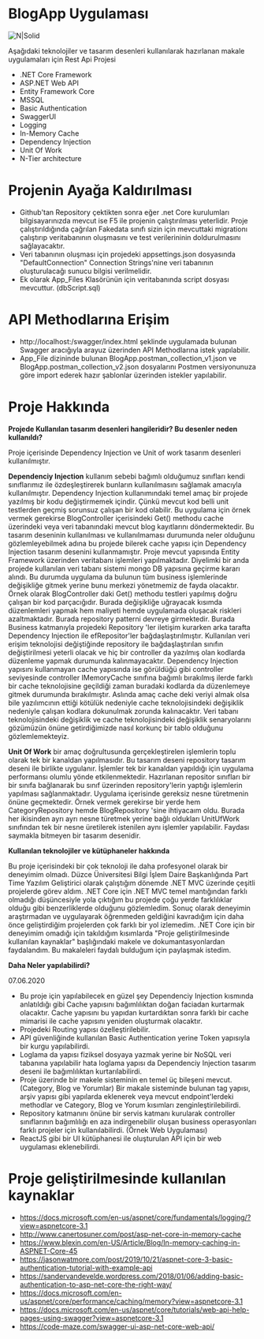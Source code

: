 # BlogApp Uygulaması

![N|Solid](https://www.theserverside.technology/wp-content/uploads/2019/05/asp-net-core-identity-with-patterns-1000x534.jpg)

Aşağıdaki teknolojiler ve tasarım desenleri kullanılarak hazırlanan makale uygulamaları için Rest Api Projesi

  - .NET Core Framework 
  - ASP.NET Web API
  - Entity Framework Core
  - MSSQL
  - Basic Authentication
  - SwaggerUI
  - Logging
  - In-Memory Cache
  - Dependency Injection
  - Unit Of Work
  - N-Tier architecture

# Projenin Ayağa Kaldırılması

  - Github'tan Repository çektikten sonra eğer .net Core kurulumları bilgisayarınızda mevcut ise F5 ile projenin çalıştırılması yeterlidir. Proje çalıştırıldığında çağrılan Fakedata sınıfı sizin için mevcuttaki migrationı çalıştırıp veritabanının oluşmasını ve test verilerininin doldurulmasını sağlayacaktır. 
  - Veri tabanının oluşması için projedeki appsettings.json dosyasında "DefaultConnection" Connection Strings'nine veri tabanının oluşturulacağı sunucu bilgisi verilmelidir.
  - Ek olarak App_Files Klasörünün için veritabanında script dosyası mevcuttur. (dbScript.sql)

# API Methodlarına Erişim

  - http://localhost:<port>/swagger/index.html şeklinde uygulamada bulunan Swagger aracığıyla arayuz üzerinden API Methodlarına istek yapılabilir.
  - App_File dizininde bulunan BlogApp.postman_collection_v1.json ve BlogApp.postman_collection_v2.json dosyalarını Postmen versiyonunuza göre import ederek hazır şablonlar üzerinden istekler yapılabilir.
  
# Proje Hakkında

**Projede Kullanılan tasarım desenleri hangileridir? Bu desenler neden kullanıldı?**

 Proje içerisinde Dependency Injection ve Unit of work tasarım desenleri kullanılmıştır. 
 
 **Dependenciy Injection** kullanım sebebi bağımlı olduğumuz sınıfları kendi sınıflarımız ile özdeşleştirerek bunların kullanılmasını sağlamak amacıyla kullanılmıştır. Dependency Injection kullanımındaki temel amaç bir projede yazılmış bir kodu değiştirmemek içindir. Çünkü mevcut kod belli unit testlerden geçmiş sorunsuz çalışan bir kod olabilir. Bu uygulama için örnek vermek gerekirse BlogController içerisindeki Get() methodu cache üzerindeki veya veri tabanındaki mevcut blog kayıtlarını döndermektedir. Bu tasarım deseninin kullanılması ve kullanılmaması durumunda neler olduğunu gözlemleyebilmek adına bu projede bilerek cache yapısı için Dependency Injection tasarım desenini kullanmamıştır. Proje mevcut yapısında Entity Framework üzerinden veritabanı işlemleri yapılmaktadır. Diyelimki bir anda projede kullanılan veri tabanı sistemi mongo DB yapısına geçirme kararı alındı. Bu durumda uygulama da bulunun tüm business işlemlerinde değişikliğe gitmek yerine bunu merkezi yönetmemiz de fayda olacaktır. Örnek olarak BlogController daki Get() methodu testleri yapılmış doğru çalışan bir kod parçacığıdır. Burada değişikliğe uğrayacak kısımda düzenlemleri yapmak hem maliyeti hemde uygulamada oluşacak riskleri azaltmaktadır. Burada repository patterni devreye girmektedir. Burada Business katmanıyla projedeki Repository 'ler iletişim kurarken arka tarafta Dependency Injection ile efRepositor'ler bağdaşlaştırılmıştır. Kullanılan veri erişim teknolojisi değiştiğinde repository ile bağdaşlaştırılan sınıfın değiştirilmesi yeterli olacak ve hiç bir controller da yazılmış olan kodlarda düzenleme yapmak durumunda kalınmayacaktır. Dependency Injection yapısını kullanmayan cache yapısında ise görüldüğü gibi controller seviyesinde controller IMemoryCache sınıfına bağımlı bırakılmış ilerde farklı bir cache teknolojisine geçildiği zaman buradaki kodlarda da düzenlemeye gitmek durumunda bırakılmıştır. Aslında amaç cache deki veriyi almak olsa bile yazılımcının ettiği kötülük nedeniyle cache teknolojisindeki değişiklik nedeniyle çalışan kodlara dokunulmak zorunda kalınacaktır. Veri tabanı teknolojisindeki değişiklik ve cache teknolojisindeki değişiklik senaryolarını gözümüzün önüne getirdiğimizde nasıl korkunç bir tablo olduğunu gözlemlemekteyiz.
 
  **Unit Of Work**  bir amaç doğrultusunda gerçekleştirelen işlemlerin toplu olarak tek bir kanaldan yapılmasıdır. Bu tasarım deseni repository tasarım deseni ile birlikte uygulanır. İşlemler tek bir kanaldan yapıldığı için uygulama performansı olumlu yönde etkilenmektedir. Hazırlanan repositor sınıfları bir bir sınıfa bağlanarak bu sınıf üzerinden repository'lerin yaptığı işlemlerin yapılması sağlanmaktadır. Uygulama içerisinde gereksiz nesne türetmenin önüne geçmektedir. Örnek vermek gerekirse bir yerde hem CategoryRepository hemde BlogRepository 'sine ihtiyacaım oldu. Burada her ikisinden ayrı ayrı nesne türetmek yerine bağlı oldukları UnitUfWork sınıfından tek bir nesne üretilerek istenilen aynı işlemler yapılabilir. Faydası saymakla bitmeyen bir tasarım desenidir.

**Kullanılan teknolojiler ve kütüphaneler hakkında**

Bu proje içerisindeki bir çok teknoloji ile daha profesyonel olarak bir deneyimim olmadı. Düzce Üniversitesi Bilgi İşlem Daire Başkanlığında Part Time Yazılım Geliştirici olarak çalıştığım dönemde .NET MVC üzerinde çeşitli projelerde görev aldım. .NET Core için .NET MVC temel mantığından farklı olmadığı düşüncesiyle yola çıktığım bu projede çoğu yerde farklılıklar olduğu gibi benzerliklerde olduğunu gözlemledim. Sonuç olarak deneyimin araştırmadan ve uygulayarak öğrenmeden geldiğini kavradığım için daha önce geliştirdiğim projelerden çok farklı bir yol izlemedim.  .NET Core için bir deneyimim omadığı için takıldığım kısımlarda "Proje geliştirilmesinde kullanılan kaynaklar" başlığındaki makele ve dokumantasyonlardan faydalandım. Bu makaleleri faydalı bulduğum için paylaşmak istedim. 

**Daha Neler yapılabilirdi?**

07.06.2020
*   Bu proje için yapılabilecek en güzel şey Dependenciy Injection kısmında anlatıldığı gibi Cache yapısını bağımlılıktan doğan faciadan kurtarmak olacaktır. Cache yapısını bu yapıdan kurtardıktan sonra farklı bir cache mimarisi ile cache yapısını yeniden oluşturmak olacaktır. 
*   Projedeki Routing yapısı özelleştirilebilir.
*   API güvenliğinde kullanılan Basic Authentication yerine Token yapısıyla bir kurgu yapılabilirdi.
*   Loglama da yapısı fiziksel dosyaya yazmak yerine bir NoSQL veri tabanına yapılabilir hata loglama yapısı da Dependenciy Injection tasarım deseni ile bağımlılıktan kurtarılabilirdi.
*   Proje üzerinde bir makele sisteminin en temel üç bileşeni mevcut. (Category, Blog ve Yorumlar) Bir makale sisteminde bulunan tag yapısı, arşiv yapısı gibi yapılarda eklenerek veya mevcut endpoint'lerdeki methodlar ve Category, Blog ve Yorum kısımları  zenginleştirilebilirdi.
*   Repository katmanını önüne bir servis katmanı kurularak controller sınıflarının bağımlılığı en aza indirgenebilir oluşan business operasyonları farklı projeler için kullanılabilirdi. (Örnek Web Uygulaması)
*   ReactJS gibi bir UI kütüphanesi ile oluşturulan API için bir web uygulaması eklenebilirdi. 


# Proje geliştirilmesinde kullanılan kaynaklar

  - https://docs.microsoft.com/en-us/aspnet/core/fundamentals/logging/?view=aspnetcore-3.1
  - http://www.canertosuner.com/post/asp-net-core-in-memory-cache
  - https://www.blexin.com/en-US/Article/Blog/In-memory-caching-in-ASPNET-Core-45
  - https://jasonwatmore.com/post/2019/10/21/aspnet-core-3-basic-authentication-tutorial-with-example-api
  - https://sandervandevelde.wordpress.com/2018/01/06/adding-basic-authentication-to-asp-net-core-the-right-way/
  - https://docs.microsoft.com/en-us/aspnet/core/performance/caching/memory?view=aspnetcore-3.1
  - https://docs.microsoft.com/en-us/aspnet/core/tutorials/web-api-help-pages-using-swagger?view=aspnetcore-3.1
  - https://code-maze.com/swagger-ui-asp-net-core-web-api/
